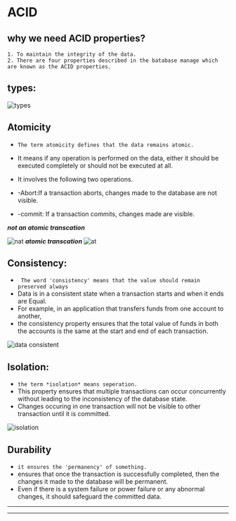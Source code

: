 #          ACID
## why we need ACID properties?
```
1. To maintain the integrity of the data.
2. There are four properties described in the batabase manage which are known as the ACID properties. 
```
## types:

![types](https://static.javatpoint.com/dbms/images/acid-properties-in-dbms.png)

## Atomicity


* ```The term atomicity defines that the data remains atomic.```

*  It means if any operation is performed on the data, 
either it should be  executed completely or should not be executed at all.

* It involves the following two operations. 
* -Abort:If a transaction aborts, changes made to the database are not visible.
* -commit: If a transaction commits, changes made are visible. 

***not an atomic transcation***

![nat](https://static.javatpoint.com/dbms/images/acid-properties-in-dbms2.png)
***atomic transcation***
![at](https://static.javatpoint.com/dbms/images/acid-properties-in-dbms3.png)

## Consistency:
* ``` The word 'consistency' means that the value should remain preserved always```
* Data is in a consistent state when a transaction starts and when it ends are Equal.
* For example, in an application that transfers funds from one account to another,
* the consistency property ensures that the total value of funds in both the accounts is the same at the start and end of each transaction.

![data consistent](https://media.geeksforgeeks.org/wp-content/uploads/11-6.jpg)

## Isolation:
* ```the term *isolation* means seperation.```
* This property ensures that multiple transactions can occur concurrently without leading to the inconsistency of the database state.
* Changes occuring in one transaction will not be visible to other transaction until it is committed.

![isolation](https://media.geeksforgeeks.org/wp-content/uploads/20210402015259/isolation-300x137.jpg)

## Durability
* ```it ensures the 'permanency' of something.```
* ensures that once the transaction is successfully completed, then the changes it made to the database will be permanent.
* Even if there is a system failure or power failure or any abnormal changes, it should safeguard the committed data.
---
---
